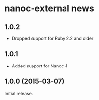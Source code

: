 # nanoc-external news

## 1.0.2

* Dropped support for Ruby 2.2 and older

## 1.0.1

* Added support for Nanoc 4

## 1.0.0 (2015-03-07)

Initial release.
